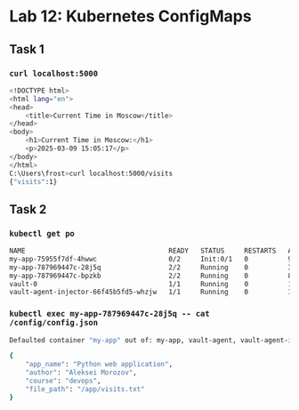 # Lab 12: Kubernetes ConfigMaps

## Task 1

### `curl localhost:5000`

```sh
<!DOCTYPE html>
<html lang="en">
<head>
    <title>Current Time in Moscow</title>
</head>
<body>
    <h1>Current Time in Moscow:</h1>
    <p>2025-03-09 15:05:17</p>
</body>
</html>
C:\Users\frost>curl localhost:5000/visits
{"visits":1}
```

## Task 2

### `kubectl get po`

```sh
NAME                                    READY   STATUS     RESTARTS   AGE
my-app-75955f7df-4hwwc                  0/2     Init:0/1   0          91s
my-app-787969447c-28j5q                 2/2     Running    0          34s
my-app-787969447c-bpzkb                 2/2     Running    0          82s
vault-0                                 1/1     Running    0          140m
vault-agent-injector-66f45b5fd5-whzjw   1/1     Running    0          140m
```

### `kubectl exec my-app-787969447c-28j5q -- cat /config/config.json`

```sh
Defaulted container "my-app" out of: my-app, vault-agent, vault-agent-init (init)

{
    "app_name": "Python web application",
    "author": "Aleksei Morozov",
    "course": "devops",
    "file_path": "/app/visits.txt"
}
```
